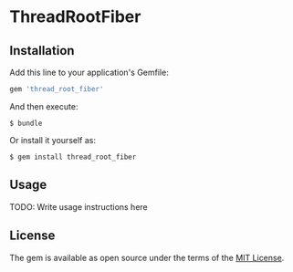 # ThreadRootFiber



## Installation

Add this line to your application's Gemfile:

```ruby
gem 'thread_root_fiber'
```

And then execute:

    $ bundle

Or install it yourself as:

    $ gem install thread_root_fiber

## Usage

TODO: Write usage instructions here

## License

The gem is available as open source under the terms of the [MIT License](http://opensource.org/licenses/MIT).

